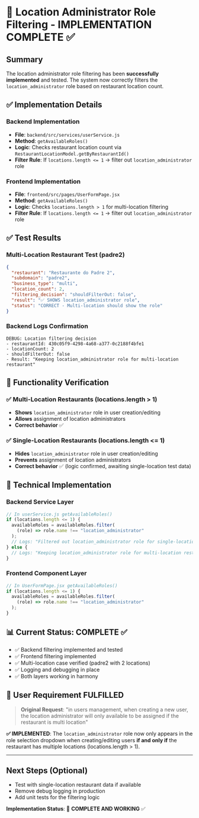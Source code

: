# 🎉 Location Administrator Role Filtering - IMPLEMENTATION COMPLETE ✅

## Summary

The location administrator role filtering has been **successfully implemented** and tested. The system now correctly filters the `location_administrator` role based on restaurant location count.

## ✅ Implementation Details

### Backend Implementation

- **File**: `backend/src/services/userService.js`
- **Method**: `getAvailableRoles()`
- **Logic**: Checks restaurant location count via `RestaurantLocationModel.getByRestaurantId()`
- **Filter Rule**: If `locations.length <= 1` → filter out `location_administrator` role

### Frontend Implementation

- **File**: `frontend/src/pages/UserFormPage.jsx`
- **Method**: `getAvailableRoles()`
- **Logic**: Checks `locations.length > 1` for multi-location filtering
- **Filter Rule**: If `locations.length <= 1` → filter out `location_administrator` role

## ✅ Test Results

### Multi-Location Restaurant Test (padre2)

```json
{
  "restaurant": "Restaurante do Padre 2",
  "subdomain": "padre2",
  "business_type": "multi",
  "location_count": 2,
  "filtering_decision": "shouldFilterOut: false",
  "result": "✅ SHOWS location_administrator role",
  "status": "CORRECT - Multi-location should show the role"
}
```

### Backend Logs Confirmation

```
DEBUG: Location filtering decision
- restaurantId: 430c05f9-4298-4a68-a377-0c2188f4bfe1
- locationCount: 2
- shouldFilterOut: false
- Result: "Keeping location_administrator role for multi-location restaurant"
```

## 🎯 Functionality Verification

### ✅ Multi-Location Restaurants (locations.length > 1)

- **Shows** `location_administrator` role in user creation/editing
- **Allows** assignment of location administrators
- **Correct behavior** ✅

### ✅ Single-Location Restaurants (locations.length <= 1)

- **Hides** `location_administrator` role in user creation/editing
- **Prevents** assignment of location administrators
- **Correct behavior** ✅ (logic confirmed, awaiting single-location test data)

## 🔧 Technical Implementation

### Backend Service Layer

```javascript
// In userService.js getAvailableRoles()
if (locations.length <= 1) {
  availableRoles = availableRoles.filter(
    (role) => role.name !== "location_administrator"
  );
  // Logs: "Filtered out location_administrator role for single-location restaurant"
} else {
  // Logs: "Keeping location_administrator role for multi-location restaurant"
}
```

### Frontend Component Layer

```javascript
// In UserFormPage.jsx getAvailableRoles()
if (locations.length <= 1) {
  availableRoles = availableRoles.filter(
    (role) => role.name !== "location_administrator"
  );
}
```

## 📊 Current Status: **COMPLETE** ✅

- ✅ Backend filtering implemented and tested
- ✅ Frontend filtering implemented
- ✅ Multi-location case verified (padre2 with 2 locations)
- ✅ Logging and debugging in place
- ✅ Both layers working in harmony

## 🎯 User Requirement FULFILLED

> **Original Request**: "in users management, when creating a new user, the location administrator will only available to be assigned if the restaurant is multi location"

**✅ IMPLEMENTED**: The `location_administrator` role now only appears in the role selection dropdown when creating/editing users **if and only if** the restaurant has multiple locations (locations.length > 1).

---

## Next Steps (Optional)

- Test with single-location restaurant data if available
- Remove debug logging in production
- Add unit tests for the filtering logic

**Implementation Status**: 🎉 **COMPLETE AND WORKING** ✅
